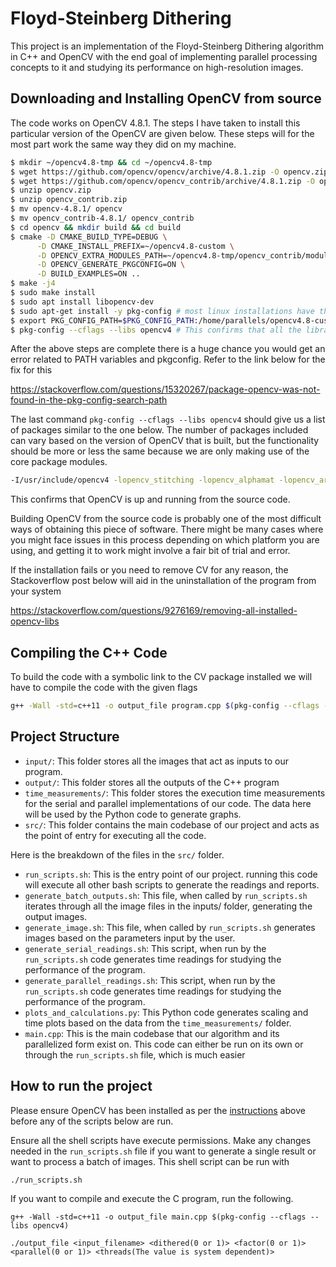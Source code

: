 # Floyd-Steinberg Dithering

This project is an implementation of the Floyd-Steinberg Dithering algorithm in C++ and OpenCV with the end goal of implementing parallel processing concepts to it and studying its performance on high-resolution images.

## Downloading and Installing OpenCV from source

The code works on OpenCV 4.8.1. The steps I have taken to install this particular version of the OpenCV are given below. These steps will for the most part work the same way they did on my machine.

```bash
$ mkdir ~/opencv4.8-tmp && cd ~/opencv4.8-tmp
$ wget https://github.com/opencv/opencv/archive/4.8.1.zip -O opencv.zip
$ wget https://github.com/opencv/opencv_contrib/archive/4.8.1.zip -O opencv_contrib.zip
$ unzip opencv.zip
$ unzip opencv_contrib.zip
$ mv opencv-4.8.1/ opencv
$ mv opencv_contrib-4.8.1/ opencv_contrib
$ cd opencv && mkdir build && cd build
$ cmake -D CMAKE_BUILD_TYPE=DEBUG \
      -D CMAKE_INSTALL_PREFIX=~/opencv4.8-custom \
      -D OPENCV_EXTRA_MODULES_PATH=~/opencv4.8-tmp/opencv_contrib/modules \
      -D OPENCV_GENERATE_PKGCONFIG=ON \
      -D BUILD_EXAMPLES=ON ..
$ make -j4
$ sudo make install
$ sudo apt install libopencv-dev
$ sudo apt-get install -y pkg-config # most linux installations have this preinstalled, but in case your system doesn't have it, run this line
$ export PKG_CONFIG_PATH=$PKG_CONFIG_PATH:/home/parallels/opencv4.8-custom/lib/pkgconfig
$ pkg-config --cflags --libs opencv4 # This confirms that all the libraries have been symbolic linked
```

After the above steps are complete there is a huge chance you would get an error related to PATH variables and pkgconfig. Refer to the link below for the fix for this

<https://stackoverflow.com/questions/15320267/package-opencv-was-not-found-in-the-pkg-config-search-path>

The last command `pkg-config --cflags --libs opencv4` should give us a list of packages similar to the one below. The number of packages included can vary based on the version of OpenCV that is built, but the functionality should be more or less the same because we are only making use of the core package modules.

```bash
-I/usr/include/opencv4 -lopencv_stitching -lopencv_alphamat -lopencv_aruco -lopencv_barcode -lopencv_bgsegm -lopencv_bioinspired -lopencv_ccalib -lopencv_dnn_objdetect -lopencv_dnn_superres -lopencv_dpm -lopencv_face -lopencv_freetype -lopencv_fuzzy -lopencv_hdf -lopencv_hfs -lopencv_img_hash -lopencv_intensity_transform -lopencv_line_descriptor -lopencv_mcc -lopencv_quality -lopencv_rapid -lopencv_reg -lopencv_rgbd -lopencv_saliency -lopencv_shape -lopencv_stereo -lopencv_structured_light -lopencv_phase_unwrapping -lopencv_superres -lopencv_optflow -lopencv_surface_matching -lopencv_tracking -lopencv_highgui -lopencv_datasets -lopencv_text -lopencv_plot -lopencv_ml -lopencv_videostab -lopencv_videoio -lopencv_viz -lopencv_wechat_qrcode -lopencv_ximgproc -lopencv_video -lopencv_xobjdetect -lopencv_objdetect -lopencv_calib3d -lopencv_imgcodecs -lopencv_features2d -lopencv_dnn -lopencv_flann -lopencv_xphoto -lopencv_photo -lopencv_imgproc -lopencv_core
```

This confirms that OpenCV is up and running from the source code.

Building OpenCV from the source code is probably one of the most difficult ways of obtaining this piece of software. There might be many cases where you might face issues in this process depending on which platform you are using, and getting it to work might involve a fair bit of trial and error.

If the installation fails or you need to remove CV for any reason, the Stackoverflow post below will aid in the uninstallation of the program from your system

<https://stackoverflow.com/questions/9276169/removing-all-installed-opencv-libs>

## Compiling the C++ Code

To build the code with a symbolic link to the CV package installed we will have to compile the code with the given flags

```bash
g++ -Wall -std=c++11 -o output_file program.cpp $(pkg-config --cflags --libs opencv4)
```

## Project Structure

- `input/`: This folder stores all the images that act as inputs to our program.
- `output/`: This folder stores all the outputs of the C++ program
- `time_measurements/`: This folder stores the execution time measurements for the serial and parallel implementations of our code. The data here will be used by the Python code to generate graphs.
- `src/`: This folder contains the main codebase of our project and acts as the point of entry for executing all the code.

Here is the breakdown of the files in the `src/` folder.

- `run_scripts.sh`: This is the entry point of our project. running this code will execute all other bash scripts to generate the readings and reports.
- `generate_batch_outputs.sh`: This file, when called by `run_scripts.sh` iterates through all the image files in the inputs/ folder, generating the output images.
- `generate_image.sh`: This file, when called by `run_scripts.sh` generates images based on the parameters input by the user.
- `generate_serial_readings.sh`: This script, when run by the `run_scripts.sh` code generates time readings for studying the performance of the program.
- `generate_parallel_readings.sh`: This script, when run by the `run_scripts.sh` code generates time readings for studying the performance of the program.
- `plots_and_calculations.py`: This Python code generates scaling and time plots based on the data from the `time_measurements/` folder.
- `main.cpp`: This is the main codebase that our algorithm and its parallelized form exist on. This code can either be run on its own or through the `run_scripts.sh` file, which is much easier

## How to run the project

Please ensure OpenCV has been installed as per the [instructions](#downloading-and-installing-opencv-from-source) above before any of the scripts below are run.

Ensure all the shell scripts have execute permissions. Make any changes needed in the `run_scripts.sh` file if you want to generate a single result or want to process a batch of images. This shell script can be run with

```bash
./run_scripts.sh
```

If you want to compile and execute the C program, run the following.

```shell
g++ -Wall -std=c++11 -o output_file main.cpp $(pkg-config --cflags --libs opencv4)

./output_file <input_filename> <dithered(0 or 1)> <factor(0 or 1)> <parallel(0 or 1)> <threads(The value is system dependent)>
```
